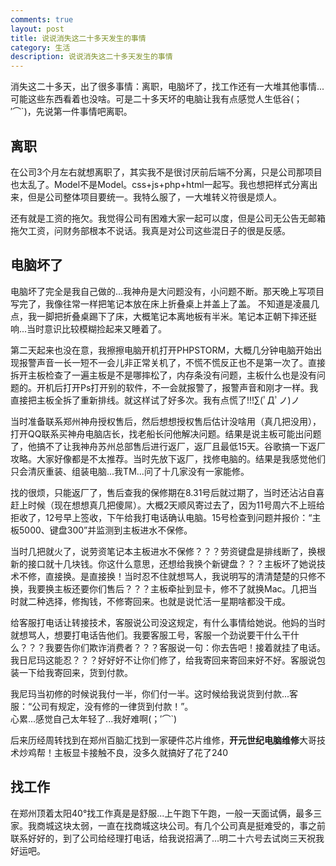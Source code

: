 ```yaml
---
comments: true
layout: post
title: 说说消失这二十多天发生的事情
category: 生活
description: 说说消失这二十多天发生的事情
---
```


消失这二十多天，出了很多事情：离职，电脑坏了，找工作还有一大堆其他事情...可能这些东西看着也没啥。可是二十多天坏的电脑让我有点感觉人生低谷(；′⌒`)，先说第一件事情吧离职。

## 离职
在公司3个月左右就想离职了，其实我不是很讨厌前后端不分离，只是公司那项目也太乱了。Model不是Model。css+js+php+html一起写。我也想把样式分离出来，但是公司整体项目要统一。我特么服了，一大堆转义符很是烦人。

还有就是工资的拖欠。我觉得公司有困难大家一起可以度，但是公司无公告无邮箱拖欠工资，问财务部根本不说话。我真是对公司这些混日子的很是反感。

## 电脑坏了
电脑坏了完全是我自己做的...我神舟是大问题没有，小问题不断。那天晚上写项目写完了，我像往常一样把笔记本放在床上折叠桌上并盖上了盖。
不知道是凌晨几点，我一脚把折叠桌踢下了床，大概笔记本离地板有半米。笔记本正朝下摔还挺响...当时意识比较模糊捡起来又睡着了。

第二天起来也没在意，我擦擦电脑开机打开PHPSTORM，大概几分钟电脑开始出现报警声音一长一短不一会儿非正常关机了，不慌不慌反正也不是第一次了。直接拆开主板检查了一遍主板是不是哪摔松了，内存条没有问题，主板什么也是没有问题的。开机后打开Ps打开别的软件，不一会就报警了，报警声音和刚才一样。我直接把主板全拆了重新排线。就这样试了好多次。我有点慌了!!!∑(ﾟДﾟノ)ノ

当时准备联系郑州神舟授权售后，然后想想授权售后估计没啥用（真几把没用），打开QQ联系买神舟电脑店长，找老船长问他解决问题。结果是说主板可能出问题了，他搞不了让我神舟苏州总部售后进行返厂，返厂且最低15天。谷歌搞一下返厂攻略。大家好像都是不太推荐。当时先放下返厂，找修电脑的。结果是我感觉他们只会清灰重装、组装电脑...我TM...问了十几家没有一家能修。

找的很烦，只能返厂了，售后查我的保修期在8.31号后就过期了，当时还沾沾自喜赶上时候（现在想想真几把傻屌）。大概2天顺风寄过去了，因为11号周六不上班给拒收了，12号早上签收，下午给我打电话确认电脑。15号检查到问题并报价：“主板5000、键盘300”并监测到主板进水不保修。

当时几把就火了，说劳资笔记本主板进水不保修？？？劳资键盘是排线断了，换根新的接口就十几块钱。你这什么意思，还想给我换个新键盘？？？主板坏了她说技术不修，直接换。是直接换！当时忍不住就想骂人，我说明写的清清楚楚的只修不换，我要换主板还要你们售后？？？主板牵扯到显卡，修不了就换Mac。几把当时就二种选择，修掏钱，不修寄回来。也就是说忙活一星期啥都没干成。

给客服打电话让转接技术，客服说公司没这规定，有什么事情给她说。他妈的当时就想骂人，想要打电话告他们。我要客服工号，客服一个劲说要干什么干什么？？？我要告你们欺诈消费者？？？客服说一句：你去告吧！接着就挂了电话。我日尼玛这能忍？？？好好好不让你们修了，给我寄回来寄回来好不好。客服说包装一下给我寄回来，货到付款。

我尼玛当初修的时候说我付一半，你们付一半。这时候给我说货到付款...客服：“公司有规定，没有修的一律货到付款！”。<br>
心累...感觉自己太年轻了...我好难啊(；′⌒`)

后来历经周转找到在郑州百脑汇找到一家硬件芯片维修，**开元世纪电脑维修**大哥技术炒鸡帮！主板显卡接触不良，没多久就搞好了花了240

## 找工作

在郑州顶着太阳40°找工作真是是舒服...上午跑下午跑，一般一天面试俩，最多三家。我商城这块太弱，一直在找商城这块公司。有几个公司真是挺难受的，事之前联系好好的，到了公司给经理打电话，给我说招满了...明二十六号去试岗三天祝我好运吧。
